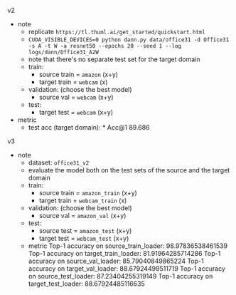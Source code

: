 v2 
- note
  - replicate `https://tl.thuml.ai/get_started/quickstart.html`
  - `CUDA_VISIBLE_DEVICES=0 python dann.py data/office31 -d Office31 -s A -t W -a resnet50 --epochs 20 --seed 1 --log logs/dann/Office31_A2W`
  - note that there's no separate test set for the target domain
  - train:
    - source train =  `amazon` (x+y)
    - target train = `webcam` (x)
  - validation: (choose the best model)
    - source val =  `webcam` (x+y)    
  - test:
    - target test =  `webcam`  (x+y)      
- metric
  - test acc (target domain): * Acc@1 89.686

v3
- note
  - dataset: `office31_v2`
  - evaluate the model both on the test sets of the source and the target domain 
  - train:
    - source train =  `amazon_train` (x+y)
    - target train = `webcam_train` (x)
  - validation: (choose the best model)
    - source val =  `amazon_val` (x+y)    
  - test:
    - source test =  `amazon_test` (x+y)
    - target test =  `webcam_test`  (x+y)    
  - metric
    Top-1 accuracy on source_train_loader: 98.97836538461539
    Top-1 accuracy on target_train_loader: 81.91964285714286
    Top-1 accuracy on source_val_loader: 85.79040849865224
    Top-1 accuracy on target_val_loader: 88.67924499511719
    Top-1 accuracy on source_test_loader: 87.23404255319149
    Top-1 accuracy on target_test_loader: 88.67924485116635    